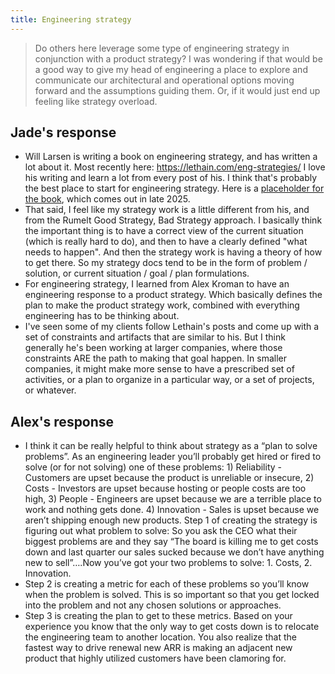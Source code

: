 ```yaml
---
title: Engineering strategy
---
```


> Do others here leverage some type of engineering strategy in conjunction with a product strategy? I was wondering if that would be a good way to give my head of engineering a place to explore and communicate our architectural and operational options moving forward and the assumptions guiding them. Or, if it would just end up feeling like strategy overload.

## Jade's response

* Will Larsen is writing a book on engineering strategy, and has written a lot about it. Most recently here: https://lethain.com/eng-strategies/ I love his writing and learn a lot from every post of his. I think that's probably the best place to start for engineering strategy. Here is a [placeholder for the book](https://craftingengstrategy.com), which comes out in late 2025.
* That said, I feel like my strategy work is a little different from his, and from the Rumelt Good Strategy, Bad Strategy approach. I basically think the important thing is to have a correct view of the current situation (which is really hard to do), and then to have a clearly defined "what needs to happen". And then the strategy work is having a theory of how to get there. So my strategy docs tend to be in the form of problem / solution, or current situation / goal / plan formulations.
* For engineering strategy, I learned from Alex Kroman to have an engineering response to a product strategy. Which basically defines the plan to make the product strategy work, combined with everything engineering has to be thinking about. 
* I've seen some of my clients follow Lethain's posts and come up with a set of constraints and artifacts that are similar to his. But I think generally he's been working at larger companies, where those constraints ARE the path to making that goal happen. In smaller companies, it might make more sense to have a prescribed set of activities, or a plan to organize in a particular way, or a set of projects, or whatever.

## Alex's response

* I think it can be really helpful to think about strategy as a “plan to solve problems”. As an engineering leader you’ll probably get hired or fired to solve (or for not solving) one of these problems: 1) Reliability - Customers are upset because the product is unreliable or insecure, 2) Costs - Investors are upset because hosting or people costs are too high, 3) People - Engineers are upset because we are a terrible place to work and nothing gets done. 4) Innovation - Sales is upset because we aren’t shipping enough new products. Step 1 of creating the strategy is figuring out what problem to solve: So you ask the CEO what their biggest problems are and they say “The board is killing me to get costs down and last quarter our sales sucked because we don’t have anything new to sell”….Now you’ve got your two problems to solve: 1. Costs, 2. Innovation.
* Step 2 is creating a metric for each of these problems so you’ll know when the problem is solved. This is so important so that you get locked into the problem and not any chosen solutions or approaches.
* Step 3 is creating the plan to get to these metrics. Based on your experience you know that the only way to get costs down is to relocate the engineering team to another location. You also realize that the fastest way to drive renewal new ARR is making an adjacent new product that highly utilized customers have been clamoring for.
          
